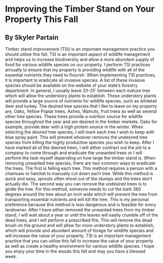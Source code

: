 # Improving the Timber Stand on Your Property This Fall

## By Skyler Partain
Timber stand improvement (TSI) is an important management practice you should utilize this fall. TSI is an important aspect of wildlife management and helps us to increase biodiversity and allow a more abundant supply of food for various wildlife species on our property. I perform TSI practices annually to ensure that my property is providing wildlife with all of the essential nutrients they need to flourish. When implementing TSI practices, it is important to eradicate all invasive species. A list of these invasive species should be available on the website of your state’s forestry department. In general, I usually leave 20-25’ between each mature tree which will allow the understory plants to establish. These understory plants will provide a large source of nutrients for wildlife species, such as whitetail deer and turkey. The desired tree species that I like to leave on my property are, Oaks, Yellow Poplar trees, Ashes, Walnuts, fruit trees as well as several other tree species. These trees provide a nutrition source for wildlife species throughout the year and are desired in the timber markets. Oaks for example, provide deer with a high protein source in the winter. When selecting the desired tree species, I will mark each tree I wish to keep with blue spray paint. This will prevent whoever removes the undesired tree species from killing the highly productive species you wish to keep. After I have marked all of the desired trees, I will either contract out the job to a company to come through and eradicate the unwanted trees or I will perform the task myself depending on how large the timber stand is. When removing unwanted tree species, there are two common ways to eradicate the trees. The first is felling each tree. This method requires a person with a chainsaw or hatchet to manually cut down each tree. While this method is quick and easy, sprouts often shoot out of the stumps and the trees don’t actually die. The second way you can remove the undesired trees is to girdle the tree. For this method, someone needs to cut the bark 360 degrees around the tree about an inch wide which will prevent the tree from transporting essential nutrients and will kill the tree. This is my personal preference because this method is less dangerous and is feasible for every landowner. After I have either removed the unwanted trees from my timber stand, I will wait about a year or until the leaves will easily crumble off of the dead trees, and I will perform a prescribed fire. This will remove the dead brush on the ground and will allow for more understory plants to establish, which will provide and abundant amount of forage for wildlife species and will increase the value of your property. TSI is an important management practice that you can utilize this fall to increase the value of your property as well as create a healthy environment for various wildlife species.  I hope you enjoy your time in the woods this fall and may you have a blessed week.
